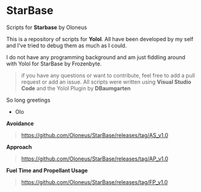 # StarBase
Scripts for **Starbase** by Oloneus

This is a repository of scripts for **Yolol**. All have been developed by my self and I've tried to debug them as much as I could.

I do not have any programming background and am just fiddling around with Yolol for StarBase by Frozenbyte.

> if you have any questions or want to contribute, feel free to add a pull request or add an issue.
> All scripts were written using **Visual Studio Code** and the Yolol Plugin by **DBaumgarten**

So long
greetings
- Olo


**Avoidance**
> https://github.com/Oloneus/StarBase/releases/tag/AS_v1.0

**Approach**
> https://github.com/Oloneus/StarBase/releases/tag/AP_v1.0

**Fuel Time and Propellant Usage**
> https://github.com/Oloneus/StarBase/releases/tag/FP_v1.0
